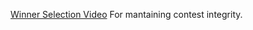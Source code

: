 [Winner Selection Video](https://www.youtube.com/watch?v=iOXTqJPp6zs)
For mantaining contest integrity.
